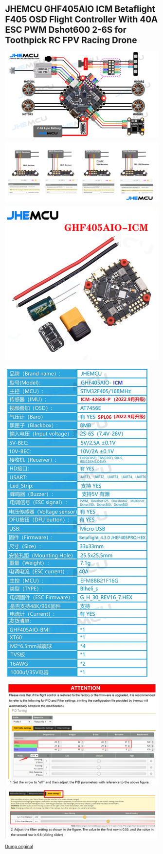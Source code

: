 # JHEMCU GHF405AIO ICM Betaflight F405 OSD Flight Controller With 40A ESC PWM Dshot600 2-6S for Toothpick RC FPV Racing Drone

![](ghf405aio-icm.jpg)

![](ghf405aio-icm_receiver.jpg)

![](figura1.jpg)

![](figura2.jpg)

![](figura3.jpg)

![](figura4.jpg)

[Dump original](https://github.com/jhemcu/FC-ESC-Firmware)
